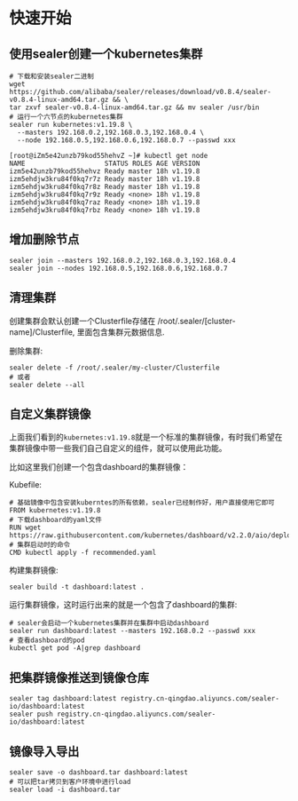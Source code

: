 # 快速开始

## 使用sealer创建一个kubernetes集群

```shell script
# 下载和安装sealer二进制
wget https://github.com/alibaba/sealer/releases/download/v0.8.4/sealer-v0.8.4-linux-amd64.tar.gz && \
tar zxvf sealer-v0.8.4-linux-amd64.tar.gz && mv sealer /usr/bin
# 运行一个六节点的kubernetes集群
sealer run kubernetes:v1.19.8 \
  --masters 192.168.0.2,192.168.0.3,192.168.0.4 \
  --node 192.168.0.5,192.168.0.6,192.168.0.7 --passwd xxx
```

```shell script
[root@iZm5e42unzb79kod55hehvZ ~]# kubectl get node
NAME                    STATUS ROLES AGE VERSION
izm5e42unzb79kod55hehvz Ready master 18h v1.19.8
izm5ehdjw3kru84f0kq7r7z Ready master 18h v1.19.8
izm5ehdjw3kru84f0kq7r8z Ready master 18h v1.19.8
izm5ehdjw3kru84f0kq7r9z Ready <none> 18h v1.19.8
izm5ehdjw3kru84f0kq7raz Ready <none> 18h v1.19.8
izm5ehdjw3kru84f0kq7rbz Ready <none> 18h v1.19.8
```

## 增加删除节点

```shell script
sealer join --masters 192.168.0.2,192.168.0.3,192.168.0.4
sealer join --nodes 192.168.0.5,192.168.0.6,192.168.0.7
```

## 清理集群

创建集群会默认创建一个Clusterfile存储在 /root/.sealer/[cluster-name]/Clusterfile, 里面包含集群元数据信息.

删除集群:

```shell script
sealer delete -f /root/.sealer/my-cluster/Clusterfile
# 或者
sealer delete --all
```

## 自定义集群镜像

上面我们看到的`kubernetes:v1.19.8`就是一个标准的集群镜像，有时我们希望在集群镜像中带一些我们自己自定义的组件，就可以使用此功能。

比如这里我们创建一个包含dashboard的集群镜像：

Kubefile:

```shell script
# 基础镜像中包含安装kuberntes的所有依赖，sealer已经制作好，用户直接使用它即可
FROM kubernetes:v1.19.8
# 下载dashboard的yaml文件
RUN wget https://raw.githubusercontent.com/kubernetes/dashboard/v2.2.0/aio/deploy/recommended.yaml
# 集群启动时的命令
CMD kubectl apply -f recommended.yaml
```

构建集群镜像:

```shell script
sealer build -t dashboard:latest .
```

运行集群镜像，这时运行出来的就是一个包含了dashboard的集群:

```shell script
# sealer会启动一个kubernetes集群并在集群中启动dashboard
sealer run dashboard:latest --masters 192.168.0.2 --passwd xxx
# 查看dashboard的pod
kubectl get pod -A|grep dashboard
```

## 把集群镜像推送到镜像仓库

```shell script
sealer tag dashboard:latest registry.cn-qingdao.aliyuncs.com/sealer-io/dashboard:latest
sealer push registry.cn-qingdao.aliyuncs.com/sealer-io/dashboard:latest
```

## 镜像导入导出

```shell script
sealer save -o dashboard.tar dashboard:latest
# 可以把tar拷贝到客户环境中进行load
sealer load -i dashboard.tar
```